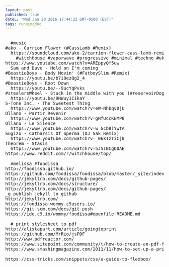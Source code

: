 ```yaml
---
layout: post
published: true
dateL: "Wed Jan 20 2016 17:44:22 GMT-0500 (EST)"
tags: runningdoc
---
```





<pre>

  #music
#ako - Carrion Flower (#CassLamb #Remix)
  https://soundcloud.com/ako-2/carrion-flower-cass-lamb-remix
    #witchHouse #vaporwave #progressive #minimal #techno #uk #la #vibes
https://www.youtube.com/watch?v=AREppyQf5uw
  Sam and Dave - Hold on I'm coming
#BeastieBoys - Body Movin' (#FatboySlim #Remix)
  https://youtu.be/b7i0ezQg2_4 
#BeastieBoys - Root Down 
  https://youtu.be/--9ucYqPvks 
#stealersWheel - Stuck in the middle with you (#reservoirDogs)
  https://youtu.be/9NWuy1C1kaY
S-Tone Inc. - The Sweetest Thing
  https://www.youtube.com/watch?v=eW-Nhbqv0jU
Ollano - Partir Revenir
  https://www.youtube.com/watch?v=gHfUccKEMP8
Ollano - Le Silence
  https://www.youtube.com/watch?v=w_Gcb8iYwtA
Sugizo - Catharsis Of Sperma (DJ Sak Remix)
  https://www.youtube.com/watch?v=_06k1zTiCj0
Theorem - Stasis
  https://www.youtube.com/watch?v=5J51BCgQ0AE
https://www.reddit.com/r/witchhouse/top/

  #melissa #foodissa
http://foodissa.github.io/
https://github.com/foodissa/foodissa/blob/master/_site/index.html
http://jekyllrb.com/docs/github-pages/
http://jekyllrb.com/docs/structure/
http://jekyllrb.com/docs/github-pages/
_g publish jekyll to github
http://jekyllrb.com/
https://foodissa-wommy.c9users.io/
https://git-scm.com/docs/git-push
https://ide.c9.io/wommy/foodissa#openfile-README.md

  # print stylesheet to pdf
http://alistapart.com/article/goingtoprint
https://github.com/MrRio/jsPDF
http://www.pdfreactor.com/
https://www.sitepoint.com/community/t/how-to-create-an-pdf-for-a-dynamic-html-page/7229
https://www.smashingmagazine.com/2011/11/how-to-set-up-a-print-style-sheet/

https://css-tricks.com/snippets/css/a-guide-to-flexbox/

</pre>

